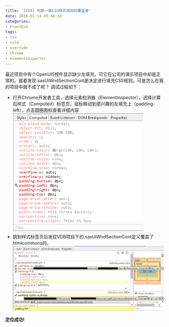 ```yaml
---
title: '[CSS] 判断一条CSS样式规则的覆盖者'
date: 2016-01-14 05:48:14
categories: 
- FrontEnd
tags: 
- css
- rule
- override
- chrome
- elementinspector
---
```

最近项目中有个OpenUI5控件显示缺少左填充，可它在公司的演示项目中却是正常的。接着发现.sasUiWndSectionCont是决定进行填充CSS规则。可是怎么在我的项目中就不成了呢？
调试过程如下：
- 打开Chrome开发者工具，选择元素检测器（ElementInspector），选择计算后样式（Computed）标签页，鼠标移动到感兴趣的左填充上（padding-left），点击圆圈图标查看详细内容![[CSS] 判断一条CSS样式规则的覆盖者](/images/2016/1/0026uWfMzy73f2e61uZ35.png)
- 跳到样式标签页后发现VDB项目下的.sasUiWndSectionCont定义覆盖了htmlcommons的。![[CSS] 判断一条CSS样式规则的覆盖者](/images/2016/1/0026uWfMzy73f2btinoba.jpg)

**定位成功!**
